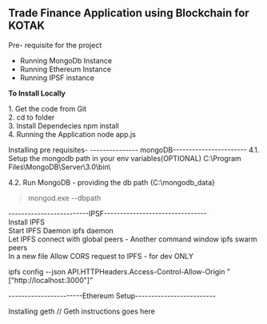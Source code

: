 <h2>Trade Finance Application using Blockchain for KOTAK</h2>

<div> Pre- requisite for the project </div>
<ul>
<li>Running MongoDb Instance</li>
<li>Running Ethereum Instance</li>
<li>Running IPSF instance</li>
</ul>

<b>To Install Locally</b>

<div>
1. Get the code from Git
<GIT url goes here>
</div>
<div class = "bullet">
2. cd to folder
</div>
<div class = "bullet">
3. Install Dependecies
   npm install
</div>
<div class = "bullet">
4. Running the Application
node app.js

Installing pre requisites-
--------------- mongoDB-----------------------
4.1. Setup the mongodb path in your env variables(OPTIONAL)
C:\Program Files\MongoDB\Server\3.0\bin\


4.2. Run MongoDB - providing the db path {C:\mongodb_data}
>mongod.exe --dbpath <YOUR MONGO DB PATH>

</div>
-------------------------IPSF--------------------------------
<div class = "bullet">
Install IPFS
</div>
<div class = "bullet">
Start IPFS Daemon
ipfs daemon
</div>
<div class = "bullet">
Let IPFS connect with global peers - Another command window
ipfs swarm peers
</div>
<div class = "bullet">
In a new file Allow CORS request to IPFS - for dev ONLY

ipfs config --json API.HTTPHeaders.Access-Control-Allow-Origin "[\"http://localhost:3000\"]"
</div>

-----------------------Ethereum Setup-------------------------
<div class = "bullet">
Installing geth
// Geth instructions goes here
</div>

